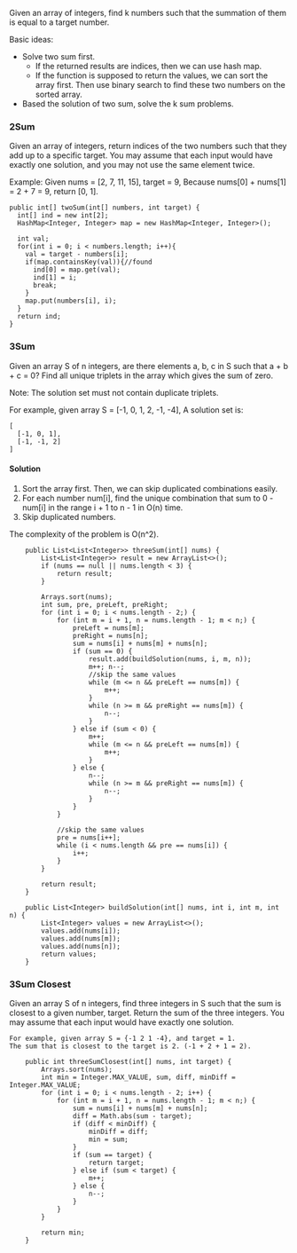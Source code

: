 
Given an array of integers, find k numbers such that the summation of them is equal to a target number.

Basic ideas:

- Solve two sum first.
  - If the returned results are indices, then we can use hash map.
  - If the function is supposed to return the values, we can sort the array first. Then use binary search to find these 
    two numbers on the sorted array.
- Based the solution of two sum, solve the k sum problems.

### 2Sum 

Given an array of integers, return indices of the two numbers such that they add up to a specific target.
You may assume that each input would have exactly one solution, and you may not use the same element twice.

Example:
Given nums = [2, 7, 11, 15], target = 9,
Because nums[0] + nums[1] = 2 + 7 = 9,
return [0, 1].

```
public int[] twoSum(int[] numbers, int target) {
  int[] ind = new int[2];  
  HashMap<Integer, Integer> map = new HashMap<Integer, Integer>();

  int val;
  for(int i = 0; i < numbers.length; i++){         
    val = target - numbers[i];
    if(map.containsKey(val)){//found
      ind[0] = map.get(val);
      ind[1] = i;
      break;
    } 
    map.put(numbers[i], i);
  }
  return ind;
}
```

### 3Sum

Given an array S of n integers, are there elements a, b, c in S such that a + b + c = 0? Find all unique triplets in the 
array which gives the sum of zero.

Note: The solution set must not contain duplicate triplets.

For example, given array S = [-1, 0, 1, 2, -1, -4],
A solution set is:
```
[
  [-1, 0, 1],
  [-1, -1, 2]
]
```

#### Solution

1. Sort the array first. Then, we can skip duplicated combinations easily.
1. For each number num[i], find the unique combination that sum to 0 - num[i] in the range i + 1 
   to n - 1 in O(n) time.
1. Skip duplicated numbers.

The complexity of the problem is O(n^2). 

```
    public List<List<Integer>> threeSum(int[] nums) {
        List<List<Integer>> result = new ArrayList<>();
        if (nums == null || nums.length < 3) {
            return result;
        }

        Arrays.sort(nums);
        int sum, pre, preLeft, preRight;
        for (int i = 0; i < nums.length - 2;) {
            for (int m = i + 1, n = nums.length - 1; m < n;) {
                preLeft = nums[m];
                preRight = nums[n];
                sum = nums[i] + nums[m] + nums[n];
                if (sum == 0) {
                    result.add(buildSolution(nums, i, m, n));
                    m++; n--;
                    //skip the same values
                    while (m <= n && preLeft == nums[m]) {
                        m++;
                    }
                    while (n >= m && preRight == nums[m]) {
                        n--;
                    }
                } else if (sum < 0) {
                    m++;
                    while (m <= n && preLeft == nums[m]) {
                        m++;
                    }
                } else {
                    n--;
                    while (n >= m && preRight == nums[m]) {
                        n--;
                    }
                }
            }

            //skip the same values
            pre = nums[i++];
            while (i < nums.length && pre == nums[i]) {
                i++;
            }
        }

        return result;
    }

    public List<Integer> buildSolution(int[] nums, int i, int m, int n) {
        List<Integer> values = new ArrayList<>();
        values.add(nums[i]);
        values.add(nums[m]);
        values.add(nums[n]);
        return values;
    }
```

### 3Sum Closest

Given an array S of n integers, find three integers in S such that the sum is closest to a given number, target. Return the sum of the three integers. You may assume that each input would have exactly one solution.

    For example, given array S = {-1 2 1 -4}, and target = 1.
    The sum that is closest to the target is 2. (-1 + 2 + 1 = 2).

```
    public int threeSumClosest(int[] nums, int target) {
        Arrays.sort(nums);
        int min = Integer.MAX_VALUE, sum, diff, minDiff = Integer.MAX_VALUE;
        for (int i = 0; i < nums.length - 2; i++) {
            for (int m = i + 1, n = nums.length - 1; m < n;) {
                sum = nums[i] + nums[m] + nums[n];
                diff = Math.abs(sum - target);
                if (diff < minDiff) {
                    minDiff = diff;
                    min = sum;
                }
                if (sum == target) {
                    return target;
                } else if (sum < target) {
                    m++;
                } else {
                    n--;
                }
            }
        }

        return min;
    }
```
